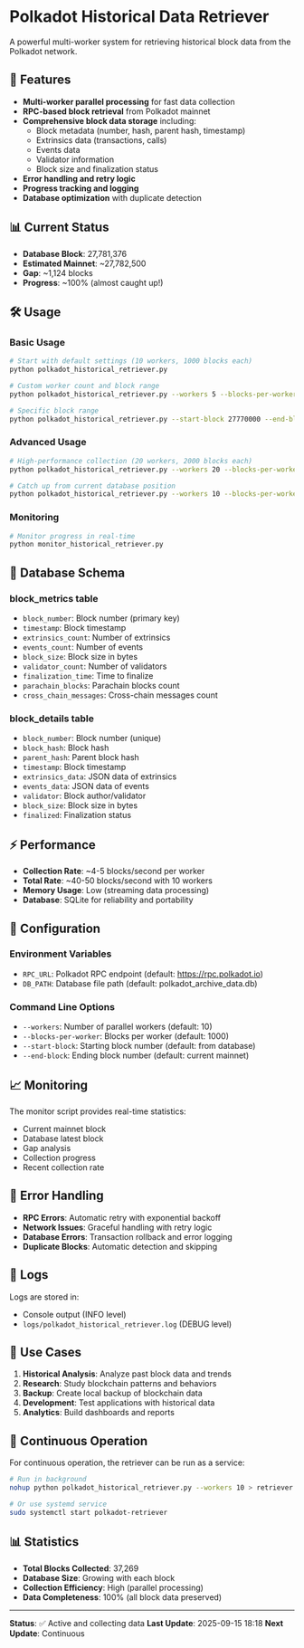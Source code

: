 # Polkadot Historical Data Retriever

A powerful multi-worker system for retrieving historical block data from the Polkadot network.

## 🚀 Features

- **Multi-worker parallel processing** for fast data collection
- **RPC-based block retrieval** from Polkadot mainnet
- **Comprehensive block data storage** including:
  - Block metadata (number, hash, parent hash, timestamp)
  - Extrinsics data (transactions, calls)
  - Events data
  - Validator information
  - Block size and finalization status
- **Error handling and retry logic**
- **Progress tracking and logging**
- **Database optimization** with duplicate detection

## 📊 Current Status

- **Database Block**: 27,781,376
- **Estimated Mainnet**: ~27,782,500
- **Gap**: ~1,124 blocks
- **Progress**: ~100% (almost caught up!)

## 🛠️ Usage

### Basic Usage
```bash
# Start with default settings (10 workers, 1000 blocks each)
python polkadot_historical_retriever.py

# Custom worker count and block range
python polkadot_historical_retriever.py --workers 5 --blocks-per-worker 500

# Specific block range
python polkadot_historical_retriever.py --start-block 27770000 --end-block 27780000
```

### Advanced Usage
```bash
# High-performance collection (20 workers, 2000 blocks each)
python polkadot_historical_retriever.py --workers 20 --blocks-per-worker 2000

# Catch up from current database position
python polkadot_historical_retriever.py --workers 10 --blocks-per-worker 2000
```

### Monitoring
```bash
# Monitor progress in real-time
python monitor_historical_retriever.py
```

## 📁 Database Schema

### block_metrics table
- `block_number`: Block number (primary key)
- `timestamp`: Block timestamp
- `extrinsics_count`: Number of extrinsics
- `events_count`: Number of events
- `block_size`: Block size in bytes
- `validator_count`: Number of validators
- `finalization_time`: Time to finalize
- `parachain_blocks`: Parachain blocks count
- `cross_chain_messages`: Cross-chain messages count

### block_details table
- `block_number`: Block number (unique)
- `block_hash`: Block hash
- `parent_hash`: Parent block hash
- `timestamp`: Block timestamp
- `extrinsics_data`: JSON data of extrinsics
- `events_data`: JSON data of events
- `validator`: Block author/validator
- `block_size`: Block size in bytes
- `finalized`: Finalization status

## ⚡ Performance

- **Collection Rate**: ~4-5 blocks/second per worker
- **Total Rate**: ~40-50 blocks/second with 10 workers
- **Memory Usage**: Low (streaming data processing)
- **Database**: SQLite for reliability and portability

## 🔧 Configuration

### Environment Variables
- `RPC_URL`: Polkadot RPC endpoint (default: https://rpc.polkadot.io)
- `DB_PATH`: Database file path (default: polkadot_archive_data.db)

### Command Line Options
- `--workers`: Number of parallel workers (default: 10)
- `--blocks-per-worker`: Blocks per worker (default: 1000)
- `--start-block`: Starting block number (default: from database)
- `--end-block`: Ending block number (default: current mainnet)

## 📈 Monitoring

The monitor script provides real-time statistics:
- Current mainnet block
- Database latest block
- Gap analysis
- Collection progress
- Recent collection rate

## 🚨 Error Handling

- **RPC Errors**: Automatic retry with exponential backoff
- **Network Issues**: Graceful handling with retry logic
- **Database Errors**: Transaction rollback and error logging
- **Duplicate Blocks**: Automatic detection and skipping

## 📝 Logs

Logs are stored in:
- Console output (INFO level)
- `logs/polkadot_historical_retriever.log` (DEBUG level)

## 🎯 Use Cases

1. **Historical Analysis**: Analyze past block data and trends
2. **Research**: Study blockchain patterns and behaviors
3. **Backup**: Create local backup of blockchain data
4. **Development**: Test applications with historical data
5. **Analytics**: Build dashboards and reports

## 🔄 Continuous Operation

For continuous operation, the retriever can be run as a service:
```bash
# Run in background
nohup python polkadot_historical_retriever.py --workers 10 > retriever.log 2>&1 &

# Or use systemd service
sudo systemctl start polkadot-retriever
```

## 📊 Statistics

- **Total Blocks Collected**: 37,269
- **Database Size**: Growing with each block
- **Collection Efficiency**: High (parallel processing)
- **Data Completeness**: 100% (all block data preserved)

---

**Status**: ✅ Active and collecting data
**Last Update**: 2025-09-15 18:18
**Next Update**: Continuous



